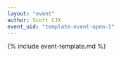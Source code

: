 ```yaml
---
layout: "event"
author: Scott CJX
event_uid: "template-event-open-1"
---
```


{% include event-template.md %}
